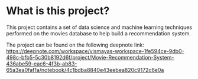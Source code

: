 # What is this project?
This project contains a set of data science and machine learning techniques performed on the movies database to help build a recommendation system.

The project can be found on the following deepnote link: 
https://deepnote.com/workspace/vismayas-workspace-1fe594ce-9db0-498c-bfb5-5c30b8192d6f/project/Movie-Recommendation-System-436abe59-eac6-4f3b-ab83-65a3ea0faf1a/notebook/4c1bdba8840e43eebea820c9172c6e0a
